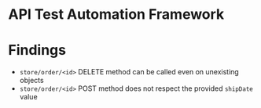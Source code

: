 # API Test Automation Framework



# Findings
- `store/order/<id>` DELETE method can be called even on unexisting objects 
- `store/order/<id>` POST method does not respect the provided `shipDate` value